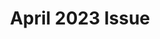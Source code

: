 ---
layout: issue
title: "April 2023 Issue"
description: "Flounder issue of April 2023"
pdf: 
image: "/assets/img/2023-04-cover-front.png"
front_cover: "/assets/img/2023-04-cover-front.png"
back_cover: "/assets/img/2023-04-cover-back.png"
---